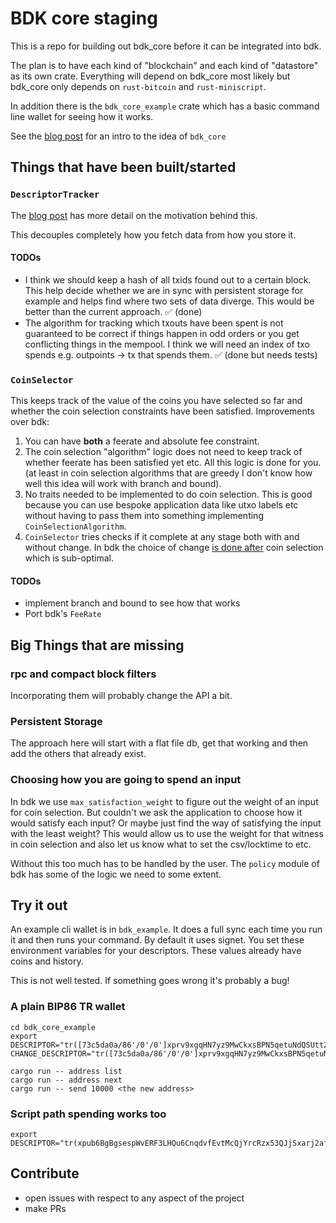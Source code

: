 # BDK core staging

This is a repo for building out bdk_core before it can be integrated into bdk.

The plan is to have each kind of "blockchain" and each kind of "datastore" as its own crate. Everything will depend on bdk_core most likely but bdk_core only depends on `rust-bitcoin` and `rust-miniscript`.

In addition there is the `bdk_core_example` crate which has a basic command line wallet for seeing how it works.

See the [blog post] for an intro to the idea of `bdk_core`

## Things that have been built/started

###  `DescriptorTracker`

The [blog post] has more detail on the motivation behind this.

This decouples completely how you fetch data from how you store it.

#### TODOs

- I think we should keep a hash of all txids found out to a certain block. This help decide whether we are in sync with persistent storage for example and helps find where two sets of data diverge. This would be better than the current approach. ✅ (done)
- The algorithm for tracking which txouts have been spent is not guaranteed to be correct if things happen in odd orders or you get conflicting things in the mempool. I think we will need an index of txo spends e.g. outpoints -> tx that spends them. ✅ (done but needs tests)

### `CoinSelector`

This keeps track of the value of the coins you have selected so far and whether the coin selection constraints have been satisfied. Improvements over bdk:

1. You can have **both** a feerate and absolute fee constraint.
2. The coin selection "algorithm" logic does not need to keep track of whether feerate has been satisfied yet etc. All this logic is done for you. (at least in coin selection algorithms that are greedy I don't know how well this idea will work with branch and bound).
3. No traits needed to be implemented to do coin selection. This is good because you can use bespoke application data like utxo labels etc without having to pass them into something implementing `CoinSelectionAlgorithm`.
4. `CoinSelector` tries checks if it complete at any stage both with and without change. In bdk the choice of change [is done after](https://github.com/bitcoindevkit/bdk/issues/147) coin selection which is sub-optimal.

#### TODOs

- implement branch and bound to see how that works
- Port bdk's `FeeRate`

## Big Things that are missing

### rpc and compact block filters

Incorporating them will probably change the API a bit.

### Persistent Storage

The approach here will start with a flat file db, get that working and then add the others that already exist.


### Choosing how you are going to spend an input

In bdk we use `max_satisfaction_weight` to figure out the weight of an input for coin selection. But couldn't we ask the application to choose how it would satisfy each input? Or maybe just find the way of satisfying the input with the least weight? This would allow us to use the weight for that witness in coin selection and also let us know what to set the csv/locktime to etc.

Without this too much has to be handled by the user. The `policy` module of bdk has some of the logic we need to some extent.

## Try it out

An example cli wallet is in `bdk_example`.
It does a full sync each time you run it and then runs your command.
By default it uses signet. You set these environment variables for your descriptors. These values already have coins and history.

This is not well tested. If something goes wrong it's probably a bug!


### A plain BIP86 TR wallet

```
cd bdk_core_example
export DESCRIPTOR="tr([73c5da0a/86'/0'/0']xprv9xgqHN7yz9MwCkxsBPN5qetuNdQSUttZNKw1dcYTV4mkaAFiBVGQziHs3NRSWMkCzvgjEe3n9xV8oYywvM8at9yRqyaZVz6TYYhX98VjsUk/0/*)" CHANGE_DESCRIPTOR="tr([73c5da0a/86'/0'/0']xprv9xgqHN7yz9MwCkxsBPN5qetuNdQSUttZNKw1dcYTV4mkaAFiBVGQziHs3NRSWMkCzvgjEe3n9xV8oYywvM8at9yRqyaZVz6TYYhX98VjsUk/1/*)"

cargo run -- address list
cargo run -- address next
cargo run -- send 10000 <the new address> 
```

### Script path spending works too

```
export DESCRIPTOR="tr(xpub6BgBgsespWvERF3LHQu6CnqdvfEvtMcQjYrcRzx53QJjSxarj2afYWcLteoGVky7D3UKDP9QyrLprQ3VCECoY49yfdDEHGCtMMj92pReUsQ/0/*,pk(xprv9s21ZrQH143K3ngkqk9y72BYSJTZ1ngfTFGFtxCwfP9pKqcMzn6aCP3mZoY8qMEqUjkxC2BkDUVLw77qbyGt66BbE7g3nt8JAGGkcTe4kWZ/0/*))"
```

## Contribute

- open issues with respect to any aspect of the project
- make PRs



[blog post]: https://bitcoindevkit.org/blog/bdk-core-pt1/
